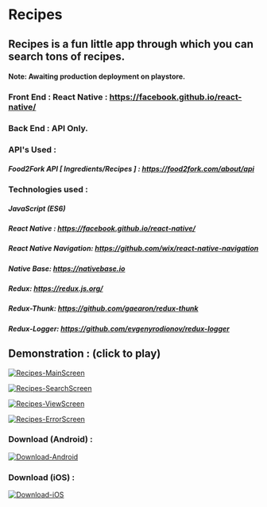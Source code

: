 # Recipes
## Recipes is a fun little app through which you can search tons of recipes.
#### Note: Awaiting production deployment on playstore.

### Front End : React Native : https://facebook.github.io/react-native/
### Back End : API Only.

### API's Used : 

##### Food2Fork API [ Ingredients/Recipes ] : https://food2fork.com/about/api

### Technologies used : 

##### JavaScript (ES6)
##### React Native : https://facebook.github.io/react-native/
##### React Native Navigation: https://github.com/wix/react-native-navigation
##### Native Base: https://nativebase.io
##### Redux: https://redux.js.org/
##### Redux-Thunk: https://github.com/gaearon/redux-thunk
##### Redux-Logger: https://github.com/evgenyrodionov/redux-logger

## Demonstration : (click to play)

[![Recipes-MainScreen](https://user-images.githubusercontent.com/29705703/40179305-a44e03c4-5a01-11e8-9de5-49ae7e2cbddc.gif)](https://vimeo.com/270363500 "Recipes-MainScreen")

[![Recipes-SearchScreen](https://user-images.githubusercontent.com/29705703/40179733-a466a842-5a02-11e8-80f7-b8de6bd6c4b4.gif)](https://vimeo.com/270363500 "Recipes-SearchScreen")

[![Recipes-ViewScreen](https://user-images.githubusercontent.com/29705703/40179979-54bb45ae-5a03-11e8-858e-38a18c280260.gif)](https://vimeo.com/270363500 "Recipes-ViewScreen")

[![Recipes-ErrorScreen](https://user-images.githubusercontent.com/29705703/40179742-a907eb0e-5a02-11e8-8c88-9c0e0c0ce247.gif)](https://vimeo.com/270363500 "Recipes-ErrorScreen")





### Download (Android) : 

[![Download-Android](http://www.atteztech.com/images/ZN62/10.19/android-app-on-google-play.jpg)](https://play.google.com/store/apps/details?id=com.therecipeproject "Download-Android")

### Download (iOS) :

[![Download-iOS](https://user-images.githubusercontent.com/29705703/40169265-401e2028-59e3-11e8-9e74-3ff8b34a80d8.png)](http://insidetimeshare.com/wp-content/uploads/2018/03/not_available.jpg "Download-iOS")
